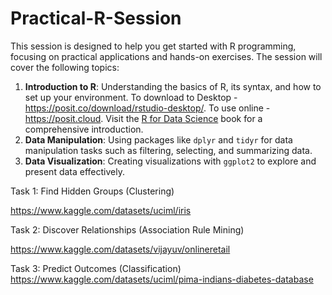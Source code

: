 # Practical-R-Session

This session is designed to help you get started with R programming, focusing on practical applications and hands-on exercises. The session will cover the following topics:
1. **Introduction to R**: Understanding the basics of R, its syntax, and how to set up your environment. To download to Desktop - https://posit.co/download/rstudio-desktop/. To use online - https://posit.cloud. Visit the [R for Data Science](https://r4ds.had.co.nz/) book for a comprehensive introduction.
2. **Data Manipulation**: Using packages like `dplyr` and `tidyr` for data manipulation tasks such as filtering, selecting, and summarizing data.
3. **Data Visualization**: Creating visualizations with `ggplot2` to explore and present data effectively. 

Task 1: Find Hidden Groups (Clustering)

https://www.kaggle.com/datasets/uciml/iris


Task 2: Discover Relationships (Association Rule Mining)

https://www.kaggle.com/datasets/vijayuv/onlineretail

Task 3: Predict Outcomes (Classification)
https://www.kaggle.com/datasets/uciml/pima-indians-diabetes-database